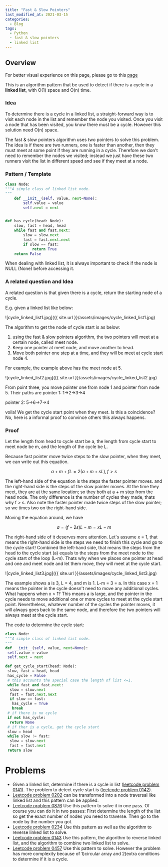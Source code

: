 ```yaml
---
title: "Fast & Slow Pointers"
last_modified_at: 2021-03-15
categories:
  - Blog
tags:
  - Python
  - fast & slow pointers
  - linked list
---
```


## Overview

For better visual experience on this page, please go to this [page](https://www.notion.so/Fast-Slow-Pointers-f22c53c49cc3484eabaaaf7738fb3ada)

This is an algorithm pattern that be used to detect if there is a cycle in a **linked list**, with O(1) space and O(n) time.

### Idea

To determine there is a cycle in a linked list, a straight-forward way is to visit each node in the list and remember the node you visited. Once you visit a node that has been visited, you know there must be a cycle. However this solution need O(n) space.

The fast & slow pointers algorithm uses two pointers to solve this problem. The idea is if there are two runners, one is faster than another, then they must meet at some point if they are running in a cycle. Therefore we don't need to remember the nodes we visited; instead we just have these two runners visit the list in different speed and see if they meet at a node.

### Pattern / Template

```python
class Node:
"""A simple class of linked list node.
"""
    def __init__(self, value, next=None):
        self.value = value
        self.next = next


def has_cycle(head: Node):
    slow, fast = head, head
    while fast and fast.next:
        slow = slow.next
        fast = fast.next.next
        if slow == fast:
            return True
    return False
```

When dealing with linked list, it is always important to check if the node is NULL (None) before accessing it.

### A related question and Idea

A related question is that given there is a cycle, return the starting node of a cycle.

E.g. given a linked list like below:

![cycle_linked_list1.jpg]({{ site.url }}/assets/images/cycle_linked_list1.jpg)

The algorithm to get the node of cycle start is as below:

1. using the fast & slow pointers algorithm, the two pointers will meet at a certain node, called meet node.
2. Keep one pointer at meet node, and move another to head.
3. Move both pointer one step at a time, and they will be meet at cycle start node 4.

For example, the example above has the meet node at 5.

![cycle_linked_list2.jpg]({{ site.url }}/assets/images/cycle_linked_list2.jpg)

From point three, you move pointer one from node 1 and pointer from node 5. Their paths are pointer 1: 1→2→3→4

pointer 2: 5→6→7→4

voila! We get the cycle start point when they meet. Is this a coincidence? No, here is a informal proof to convince others this always happens.

### Proof

Let the length from head to cycle start be a, the length from cycle start to meet node be m, and the length of the cycle be L.

Because fast pointer move twice steps to the slow pointer, when they meet, we can write out this equation.

$$a+m+fL = 2(a+m+sL), f>s$$

The left-hand side of the equation is the steps the faster pointer moves. and the right-hand side is the steps of the slow pointer moves. At the time they meet, they are at the same location; so they both at a + m step from the head node. The only difference is the number of cycles they made, thats why f > s. Also note the faster pointer made twice steps of the slow pointer; so we times two on the right-hand side.

Moving the equation around, we have

$$a = (f-2s)L - m = xL-m$$

The right-hand side of it deserves more attention. Let's assume x = 1, that means the right-hand side is the steps we need to finish this cycle and go to the cycle start! Combined the left-hand side, that means the steps from the head to the cycle start (a) equals to the steps from the meet node to the cycle start of the loop (L-m). Thats why when we places one pointer at head and one and meet node and let them move, they will meet at the cycle start.

![cycle_linked_list3.jpg]({{ site.url }}/assets/images/cycle_linked_list3.jpg)

The example shows a is 3, L = 4, and m is 1. L-m = 3 = a. In this case x = 1 means the pointer in the cycle doesn't need to move any additional cycles. What happens when x > 1? This means a is large, and the pointer in the cycle needs to move additional one or more cycles to meet at the cycle start point. Nevertheless, whatever number of the cycles the pointer moves, it will always goes back to the same node, and therefore the two pointers will always meet at the cycle start.

The code to determine the cycle start:

```python
class Node:
"""A simple class of linked list node.
"""
def __init__(self, value, next=None):
 self.value = value
 self.next = next

def get_cycle_start(head: Node):
 slow, fast = head, head
 has_cycle = False
 # this accounts the special case the length of list <=1.
 while fast and fast.next:
  slow = slow.next
  fast = fast.next.next
  if slow == fast:
   has_cycle = True
   break
 # if there is no cycle
 if not has_cycle:
  return None
 # if ther is a cycle, get the cycle start
 slow = head
 while slow != fast:
  slow = slow.next
  fast = fast.next
 return slow
```

# Problems

- Given a linked list, determine if there is a cycle in list ([leetcode problem 0141](https://leetcode.com/problems/linked-list-cycle/)). The problem to detect cycle start is ([leetcode problem 0142](https://leetcode.com/problems/linked-list-cycle-ii/)).
- [Leetcode problem 0202](https://leetcode.com/problems/happy-number/) can be transformed into a node traversal like linked list and this pattern can be applied.
- [Leetcode problem 0876](https://leetcode.com/problems/middle-of-the-linked-list/) Use this pattern to solve it in one pass. Of course you can do it in two passes: First determine the length of the list so get the exact number of nodes you need to traverse. Then go to the node by the number you got.
- [Leetcode problem 0234](https://leetcode.com/problems/palindrome-linked-list/) Use this pattern as well as the algorithm to reverse linked list to solve.
- [Leetcode problem 0143](https://leetcode.com/problems/reorder-list/) Use this pattern, the algorithm to reverse linked list, and the algorithm to combine two linked list to solve.
- [Leetcode problem 0457](https://leetcode.com/problems/circular-array-loop/) Use this pattern to solve. However the problem has more complexity because of 1)circular array and 2)extra conditions to determine if it is a cycle.
